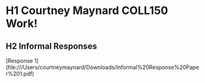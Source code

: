 # H1 Courtney Maynard COLL150 Work!
## H2 Informal Responses
[Response 1] (file:///Users/courtneymaynard/Downloads/Informal%20Response%20Paper%201.pdf)


